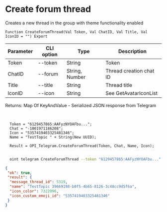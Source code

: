 ﻿---
sidebar_position: 2
---

# Create forum thread
 Creates a new thread in the group with theme functionality enabled



`Function CreateForumThread(Val Token, Val ChatID, Val Title, Val IconID = "") Export`

  | Parameter | CLI option | Type | Description |
  |-|-|-|-|
  | Token | --token | String | Token |
  | ChatID | --forum | String, Number | Thread creation chat ID |
  | Title | --title | String | Thread title |
  | IconID | --icon | String | See GetAvatarIconList |

  
  Returns:  Map Of KeyAndValue - Serialized JSON response from Telegram

<br/>




```bsl title="Code example"
  Token = "6129457865:AAFyzNYOAFbu...";
  Chat = "-1001971186208";
  Icon = "5357419403325481346";
  Name = "TestTopic " + String(New UUID);
  
  Result = OPI_Telegram.CreateForumThread(Token, Chat, Name, Icon);
```



```sh title="CLI command example"
    
  oint telegram CreateForumThread --token "6129457865:AAFyzNYOAFbu..." --forum %forum% --title %title% --icon %icon%

```

```json title="Result"
{
 "ok": true,
 "result": {
  "message_thread_id": 5319,
  "name": "TestTopic 39669198-b0f5-4b65-8126-3c48cc9d5f6a",
  "icon_color": 7322096,
  "icon_custom_emoji_id": "5357419403325481346"
 }
}
```
